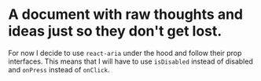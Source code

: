 # A document with raw thoughts and ideas just so they don't get lost.

For now I decide to use `react-aria` under the hood and follow their prop interfaces. This means that I will have to use `isDisabled` instead of disabled and `onPress` instead of `onClick`.
